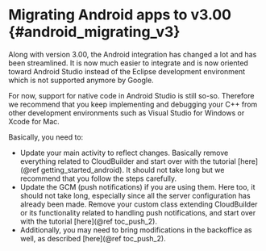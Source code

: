 Migrating Android apps to v3.00 {#android_migrating_v3}
===========

Along with version 3.00, the Android integration has changed a lot and has been streamlined. It is now much easier to integrate and is now oriented toward Android Studio instead of the Eclipse development environment which is not supported anymore by Google.

For now, support for native code in Android Studio is still so-so. Therefore we recommend that you keep implementing and debugging your C++ from other development environments such as Visual Studio for Windows or Xcode for Mac.

Basically, you need to:
- Update your main activity to reflect changes. Basically remove everything related to CloudBuilder and start over with the tutorial [here](@ref getting_started_android). It should not take long but we recommend that you follow the steps carefully.
- Update the GCM (push notifications) if you are using them. Here too, it should not take long, especially since all the server configuration has already been made. Remove your custom class extending CloudBuilder or its functionality related to handling push notifications, and start over with the tutorial [here](@ref toc_push_2).
- Additionally, you may need to bring modifications in the backoffice as well, as described [here](@ref toc_push_2).
